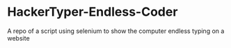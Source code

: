 # HackerTyper-Endless-Coder
A repo of a script using selenium to show the computer endless typing on a website
